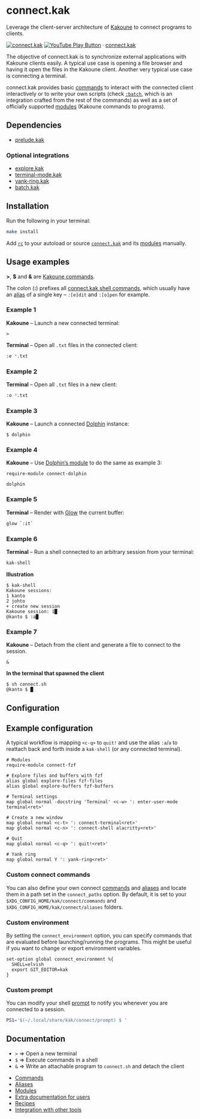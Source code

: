 # connect.kak

Leverage the client-server architecture of [Kakoune] to connect programs to clients.

[Kakoune]: https://kakoune.org

[![connect.kak](https://img.youtube.com/vi_webp/jca2N-cE_mM/maxresdefault.webp)](https://youtube.com/playlist?list=PLdr-HcjEDx_k-Y_9uSV0YAUCNHzqHjmz3 "YouTube – connect.kak")
[![YouTube Play Button](https://www.iconfinder.com/icons/317714/download/png/16)](https://youtube.com/playlist?list=PLdr-HcjEDx_k-Y_9uSV0YAUCNHzqHjmz3) · [connect.kak](https://youtube.com/playlist?list=PLdr-HcjEDx_k-Y_9uSV0YAUCNHzqHjmz3)

The objective of connect.kak is
to synchronize external applications with Kakoune clients easily.
A typical use case is opening a file browser and
having it open the files in the Kakoune client.
Another very typical use case is connecting a terminal.

connect.kak provides basic [commands] to interact with the connected client interactively
or to write your own scripts
(check [`:batch`], which is an integration crafted from the rest of the commands)
as well as a set of officially supported [modules] (Kakoune commands to programs).

[`:batch`]: https://github.com/alexherbo2/batch.kak/blob/master/rc/connect/commands/:batch

## Dependencies

- [prelude.kak]

[prelude.kak]: https://github.com/alexherbo2/prelude.kak

### Optional integrations

- [explore.kak]
- [terminal-mode.kak]
- [yank-ring.kak]
- [batch.kak]

[explore.kak]: https://github.com/alexherbo2/explore.kak
[terminal-mode.kak]: https://github.com/alexherbo2/terminal-mode.kak
[yank-ring.kak]: https://github.com/alexherbo2/yank-ring.kak
[batch.kak]: https://github.com/alexherbo2/batch.kak

## Installation

Run the following in your terminal:

``` sh
make install
```

Add [`rc`](rc) to your autoload or source [`connect.kak`](rc/connect.kak) and its [modules] manually.

## Usage examples

**>**, **$** and **&** are [Kakoune commands][Documentation].

The colon (**:**) prefixes all [connect.kak shell commands][Commands],
which usually have an [alias][Aliases] of a single key – `:[e]dit` and `:[o]pen` for example.

### Example 1

**Kakoune** – Launch a new connected terminal:

``` kak
>
```

**Terminal** – Open all `.txt` files in the connected client:

``` sh
:e *.txt
```

### Example 2

**Terminal** – Open all `.txt` files in a new client:

``` sh
:o *.txt
```

### Example 3

**Kakoune** – Launch a connected [Dolphin] instance:

``` kak
$ dolphin
```

[Dolphin]: https://dolphin.kde.org

### Example 4

**Kakoune** – Use [Dolphin’s module] to do the same as example 3:

[dolphin’s module]: rc/modules/dolphin.kak

``` kak
require-module connect-dolphin

dolphin
```

### Example 5

**Terminal** – Render with [Glow] the current buffer:

``` sh
glow `:it`
```

[Glow]: https://github.com/charmbracelet/glow

### Example 6

**Terminal** – Run a shell connected to an arbitrary session from your terminal:

``` sh
kak-shell
```

**Illustration**

```
$ kak-shell
Kakoune sessions:
1 kanto
2 johto
+ create new session
Kakoune session: 1█
@kanto $ :a█
```

### Example 7

**Kakoune** – Detach from the client and generate a file to connect to the session.

``` kak
&
```

**In the terminal that spawned the client**

```
$ sh connect.sh
@kanto $ █
```

## Configuration

## Example configuration

A typical workflow is mapping `<c-q>` to `quit!` and use the alias `:a`/`a` to
reattach back and forth inside a `kak-shell` (or any connected terminal).

``` kak
# Modules
require-module connect-fzf

# Explore files and buffers with fzf
alias global explore-files fzf-files
alias global explore-buffers fzf-buffers

# Terminal settings
map global normal -docstring 'Terminal' <c-w> ': enter-user-mode terminal<ret>'

# Create a new window
map global normal <c-t> ': connect-terminal<ret>'
map global normal <c-n> ': connect-shell alacritty<ret>'

# Quit
map global normal <c-q> ': quit!<ret>'

# Yank ring
map global normal Y ': yank-ring<ret>'
```

### Custom connect commands

You can also define your own connect [commands] and [aliases] and
locate them in a path set in the `connect_paths` option.
By default, it is set to your
`$XDG_CONFIG_HOME/kak/connect/commands` and `$XDG_CONFIG_HOME/kak/connect/aliases` folders.

### Custom environment

By setting the `connect_environment` option, you can specify commands that
are evaluated before launching/running the programs.  This might be useful if you want to
change or export environment variables.

``` kak
set-option global connect_environment %{
  SHELL=elvish
  export GIT_EDITOR=kak
}
```

### Custom prompt

You can modify your shell [prompt][Prompt customization]
to notify you whenever you are connected to a session.

``` bash
PS1='$(~/.local/share/kak/connect/prompt) $ '
```

[Prompt customization]: https://wiki.archlinux.org/index.php/Bash/Prompt_customization

## Documentation

[Documentation]: #documentation

- `>` ⇒ Open a new terminal
- `$` ⇒ Execute commands in a shell
- `&` ⇒ Write an attachable program to `connect.sh` and detach the client

<!---->

- [Commands]
- [Aliases]
- [Modules]
- [Extra documentation for users][user-extra-documentation]
- [Recipes]
- [Integration with other tools][integration]
 
[Commands]: rc/connect/commands
[Aliases]: rc/connect/aliases
[Modules]: rc/modules
[user-extra-documentation]: docs/user-extra-documentation.md
[recipes]: docs/recipes.md
[integration]: docs/integration.md
